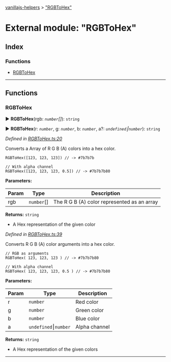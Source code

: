 [vanillajs-helpers](../README.md) > ["RGBToHex"](../modules/_rgbtohex_.md)



# External module: "RGBToHex"

## Index

### Functions

* [RGBToHex](_rgbtohex_.md#rgbtohex)



---
## Functions
<a id="rgbtohex"></a>

###  RGBToHex

► **RGBToHex**(rgb: *`number`[]*): `string`

► **RGBToHex**(r: *`number`*, g: *`number`*, b: *`number`*, a?: *`undefined`⎮`number`*): `string`



*Defined in [RGBToHex.ts:20](https://github.com/Tokimon/vanillajs-helpers/blob/d7b5019/RGBToHex.ts#L20)*



Converts a Array of R G B (A) colors into a hex color.

    RGBToHex([123, 123, 123]) // -> #7b7b7b
    
    // With alpha channel
    RGBToHex([123, 123, 123, 0.5]) // -> #7b7b7b80


**Parameters:**

| Param | Type | Description |
| ------ | ------ | ------ |
| rgb | `number`[]   |  The R G B (A) color represented as an array |





**Returns:** `string`
- A Hex representation of the given color




*Defined in [RGBToHex.ts:39](https://github.com/Tokimon/vanillajs-helpers/blob/d7b5019/RGBToHex.ts#L39)*



Converts R G B (A) color arguments into a hex color.

    // RGB as arguments
    RGBToHex( 123, 123, 123 ) // -> #7b7b7b80
    
    // With alpha channel
    RGBToHex( 123, 123, 123, 0.5 ) // -> #7b7b7b80


**Parameters:**

| Param | Type | Description |
| ------ | ------ | ------ |
| r | `number`   |  Red color |
| g | `number`   |  Green color |
| b | `number`   |  Blue color |
| a | `undefined`⎮`number`   |  Alpha channel |





**Returns:** `string`
- A Hex representation of the given colors






___


